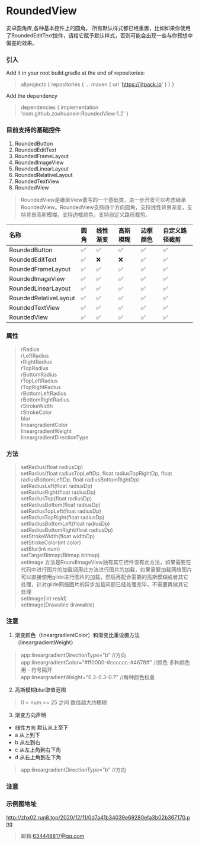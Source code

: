 # RoundedView
安卓圆角库,各种基本控件上的圆角。
所有默认样式都已经重置，比如如果你使用了RoundedEditText控件，请给它赋予默认样式，否则可能会出现一些与你预想中偏差的效果。

### 引入
Add it in your root build.gradle at the end of repositories:
> allprojects {
		repositories {
			...
			maven { url 'https://jitpack.io' }
		}
	}
 
Add the dependency
> dependencies {
	        implementation 'com.github.zouhuanxin:RoundedView:1.2'
	}

### 目前支持的基础控件
 1. RoundedButton
 2. RoundedEditText
 3. RoundedFrameLayout
 4. RoundedImageView
 5. RoundedLinearLayout
 6. RoundedRelativeLayout
 7. RoundedTextView
 8. RoundedView
 
 > RoundedView是继承View重写的一个基础类，进一步开发可以考虑继承RoundedView。RoundedView支持四个方向圆角，支持线性背景渐变，支持背景高斯模糊，支持边框颜色，支持自定义路径裁剪。
 
 
| 名称 | 圆角 | 线性渐变 | 高斯模糊 | 边框颜色 | 自定义路径裁剪 |
| :-----| :-----| :-----| :-----| :-----| :-----| 
| RoundedButton | ✅ | ✅ | ✅ | ✅ | ✅ |
|RoundedEditText| ✅ | ❌ | ❌ | ✅ | ✅ |
|RoundedFrameLayout| ✅ | ✅ | ✅ | ✅ | ✅ |
|RoundedImageView| ✅ | ✅ | ✅ | ✅ | ✅ |
|RoundedLinearLayout| ✅ | ✅ | ✅ | ✅ | ✅ |
|RoundedRelativeLayout| ✅ | ✅ | ✅ | ✅ | ✅ |
|RoundedTextView| ✅ | ✅ | ✅ | ✅ | ✅ |
|RoundedView| ✅ | ✅ | ✅ | ✅ | ✅ |

### 属性
> rRadius <br />
> rLeftRadius <br />
> rRightRadius <br />
> rTopRadius <br />
> rBottomRadius <br />
> rTopLeftRadius <br />
> rTopRightRadius <br />
> rBottomLeftRadius <br />
> rBottomRightRadius <br />
> rStrokeWidth <br />
> rStrokeColor <br />
> blur <br />
> lineargradientColor <br />
> lineargradientWeight <br />
> lineargradientDirectionType

### 方法
> setRadius(float radiusDp) <br />
> setRadius(float radiusTopLeftDp, float radiusTopRightDp, float radiusBottomLeftDp, float radiusBottomRightDp) <br />
> setRadiusLeft(float radiusDp) <br />
> setRadiusRight(float radiusDp) <br />
> setRadiusTop(float radiusDp) <br />
> setRadiusBottom(float radiusDp) <br />
> setRadiusTopLeft(float radiusDp) <br />
> setRadiusTopRight(float radiusDp) <br />
> setRadiusBottomLeft(float radiusDp) <br />
> setRadiusBottomRight(float radiusDp) <br />
> setStrokeWidth(float widthDp) <br />
> setStrokeColor(int color) <br />
> setBlur(int num) <br />
> setTargetBitmap(Bitmap bitmap) <br />
> setImage 方法是RoundImageView独有其它控件没有此方法，如果需要在代码中进行图片的加载调用此方法进行图片的加载，如果需要加载网络图片可以直接使用gilde进行图片的加载，然后再配合需要的高斯模糊或者其它处理，针对gilde网络图片的异步加载问题已经处理完毕，不需要再做其它处理 <br />
> setImage(int resId) <br />
> setImage(Drawable drawable)

### 注意
1. 渐变颜色（lineargradientColor）和渐变比重设置方法（lineargradientWeight）
>  app:lineargradientDirectionType="b" //方向 <br />
>  app:lineargradientColor="#ff0000-#cccccc-#4678ff" //颜色 多种颜色用 - 符号隔开 <br />
>  app:lineargradientWeight="0.2-0.3-0.7" //每种颜色权重
2. 高斯模糊blur取值范围
> 0 < num <= 25 之间 数值越大约模糊
3. 渐变方向声明
 * 线性方向 默认从上至下
 * a 从上到下
 * b 从左到右
 * c 从左上角到右下角
 * d 从右上角到左下角
>  app:lineargradientDirectionType="b" //方向 <br />

### 注意
### 示例图地址
http://zhx02.run8.top/2020/12/11/0d7a41b34039e69280efa3b02b367170.png

> 邮箱:634448817@qq.com
